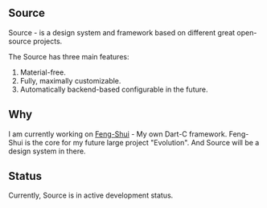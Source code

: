 ## Source

Source - is a design system and framework based on different great open-source projects.

The Source has three main features:

1. Material-free.
2. Fully, maximally customizable.
3. Automatically backend-based configurable in the future.

## Why

I am currently working on [Feng-Shui](https://github.com/antonbashir/feng-shui) - My own Dart-C framework.
Feng-Shui is the core for my future large project "Evolution". And Source will be a design system in there.

## Status

Currently, Source is in active development status.
